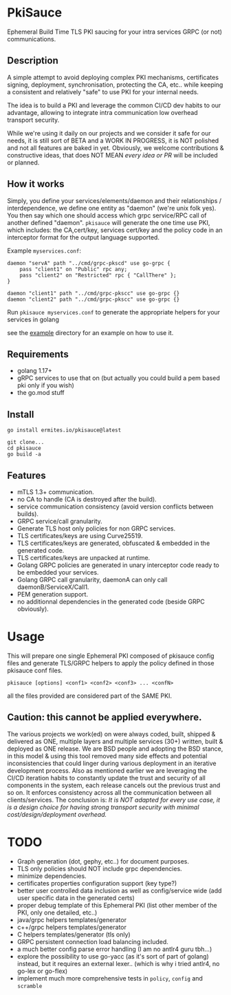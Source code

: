 # PkiSauce

Ephemeral Build Time TLS PKI saucing for your intra services GRPC (or not) communications.

## Description

A simple attempt to avoid deploying complex PKI mechanisms, certificates signing, deployment, synchronisation,
protecting the CA, etc..  while keeping a consistent and relatively "safe" to use PKI for your internal needs.

The idea is to build a PKI and leverage the common CI/CD dev habits to our advantage, allowing to integrate intra communication low overhead transport security.

While we're using it daily on our projects and we consider it safe for our needs, it is still sort of BETA and a WORK IN PROGRESS, it is NOT polished and not all features are baked in yet.
Obviously, we welcome contributions & constructive ideas, that does NOT MEAN _every idea or PR_ will be included or planned.

## How it works

Simply, you define your services/elements/daemon and their relationships / interdependence, we define one entity as "daemon" (we're unix folk yes).
You then say which one should access which grpc service/RPC call of another defined "daemon". 
`pkisauce` will generate the one time use PKI, which includes: the CA,cert/key, services cert/key and the policy code in an interceptor format for the output language supported.

Example `myservices.conf`:
```
daemon "servA" path "../cmd/grpc-pkscd" use go-grpc {
	pass "client1" on "Public" rpc any;
	pass "client2" on "Restricted" rpc { "CallThere" };
}

daemon "client1" path "../cmd/grpc-pkscc" use go-grpc {}
daemon "client2" path "../cmd/grpc-pkscc" use go-grpc {}
```

Run `pkisauce myservices.conf` to generate the appropriate helpers for your services in golang

see the [example](example) directory for an example on how to use it.

## Requirements

* golang 1.17+
* gRPC services to use that on (but actually you could build a pem based pki only if you wish)
* the go.mod stuff


## Install

```shell
go install ermites.io/pkisauce@latest
```

```shell
git clone...
cd pkisauce
go build -a
```

## Features

* mTLS 1.3+ communication.
* no CA to handle (CA is destroyed after the build).
* service communication consistency (avoid version conflicts between builds).
* GRPC service/call granularity.
* Generate TLS host only policies for non GRPC services.
* TLS certificates/keys are using Curve25519.
* TLS certificates/keys are generated, obfuscated & embedded in the generated code.
* TLS certificates/keys are unpacked at runtime.
* Golang GRPC policies are generated in unary interceptor code ready to be embedded your services.
* Golang GRPC call granularity, daemonA can only call daemonB/ServiceX/Call1.
* PEM generation support.
* no additionnal dependencies in the generated code (beside GRPC obviously).


# Usage

This will prepare one single Ephemeral PKI composed of pkisauce config files 
and generate TLS/GRPC helpers to apply the policy defined in those pkisauce conf files.

```shell
pkisauce [options] <conf1> <conf2> <conf3> ... <confN> 
```

all the files provided are considered part of the SAME PKI.

## Caution: this cannot be applied everywhere.

The various projects we work(ed) on were always coded, built, shipped & delivered as ONE, multiple layers and multiple services (30+) written, built & deployed as ONE release.
We are BSD people and adopting the BSD stance, in this model & using this tool removed many side effects and potential inconsistencies that could linger during various deployment in an iterative development process.
Also as mentioned earlier we are leveraging the CI/CD iteration habits to constantly update the trust and security of all components in the system, each release cancels out the previous trust and so on.
It enforces consistency across all the communication between all clients/services.
The conclusion is:
*It is NOT adapted for every use case, it is a design choice for having strong transport security with minimal cost/design/deployment overhead.*


# TODO

- Graph generation (dot, gephy, etc..) for document purposes.
- TLS only policies should NOT include grpc dependencies.
- minimize dependencies.
- certificates properties configuration support (key type?)
- better user controlled data inclusion as well as config/service wide (add user specific data in the generated certs)
- proper debug template of this Ephemeral PKI (list other member of the PKI, only one detailed, etc..)
- java/grpc helpers templates/generator
- c++/grpc helpers templates/generator
- C helpers templates/generator (tls only)
- GRPC persistent connection load balancing included.
- a much better config parse error handling (I am no antlr4 guru tbh...)
- explore the possibility to use go-yacc (as it's sort of part of golang) instead, but it requires an external lexer.. (which is why i tried antlr4, no go-lex or go-flex)
- implement much more comprehensive tests in `policy`, `config` and `scramble`
